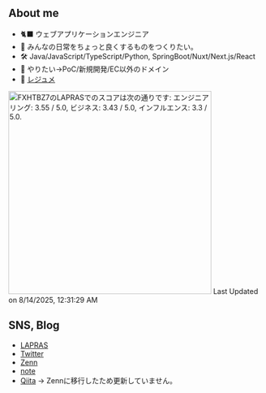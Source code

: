 ## About me

- 🐈‍⬛ ウェブアプリケーションエンジニア
- 💪 みんなの日常をちょっと良くするものをつくりたい。
- 🛠 Java/JavaScript/TypeScript/Python, SpringBoot/Nuxt/Next.js/React
- 🌟 やりたい→PoC/新規開発/EC以外のドメイン
- 📄 [レジュメ](https://github.com/captain-blue210/resume/tree/main/docs)

<!--START_SECTION:lapras-card-->
<p ><a href="https://lapras.com/public/FXHTBZ7" target="_blank" rel="noopener noreferrer"><img alt="FXHTBZ7のLAPRASでのスコアは次の通りです: エンジニアリング: 3.55 / 5.0, ビジネス: 3.43 / 5.0, インフルエンス: 3.3 / 5.0." src="https://lapras-card-generator.vercel.app/api/svg?e=3.55&b=3.43&i=3.3&b1=%23020E27&b2=%230E5593&i1=%23030E21&i2=%231688BF&l=ja" width="400" ></a>  
Last Updated on 8/14/2025, 12:31:29 AM</p>
<!--END_SECTION:lapras-card-->



<!-- ![GitHub Stats Card](https://github-readme-stats.vercel.app/api?username=captain-blue210&show_icons=true&count_private=true&theme=react) -->

## SNS, Blog
- [LAPRAS](https://lapras.com/public/FXHTBZ7)
- [Twitter](https://twitter.com/captain_blue210)
- [Zenn](https://zenn.dev/captain_blue)
- [note](https://note.com/captain_blue)
- [Qiita](https://qiita.com/Captain_Blue) -> Zennに移行したため更新していません。

